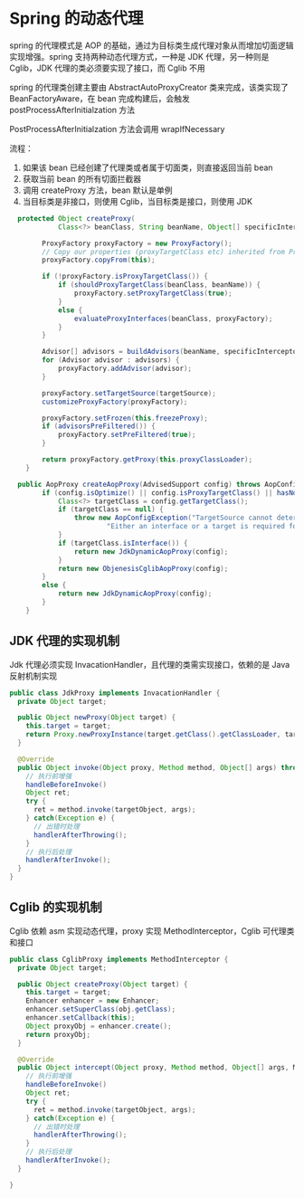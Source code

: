 # Spring 的动态代理
spring 的代理模式是 AOP 的基础，通过为目标类生成代理对象从而增加切面逻辑实现增强。spring 支持两种动态代理方式，一种是 JDK 代理，另一种则是 Cglib，JDK 代理的类必须要实现了接口，而 Cglib 不用

spring 的代理类创建主要由 AbstractAutoProxyCreator 类来完成，该类实现了 BeanFactoryAware，在 bean 完成构建后，会触发
postProcessAfterInitialzation 方法

PostProcessAfterInitialzation 方法会调用 wrapIfNecessary

流程：
1. 如果该 bean 已经创建了代理类或者属于切面类，则直接返回当前 bean
2. 获取当前 bean 的所有切面拦截器
3. 调用 createProxy 方法，bean 默认是单例
4. 当目标类是非接口，则使用 Cglib，当目标类是接口，则使用 JDK

``` java
  protected Object createProxy(
			Class<?> beanClass, String beanName, Object[] specificInterceptors, TargetSource targetSource) {

		ProxyFactory proxyFactory = new ProxyFactory();
		// Copy our properties (proxyTargetClass etc) inherited from ProxyConfig.
		proxyFactory.copyFrom(this);

		if (!proxyFactory.isProxyTargetClass()) {
			if (shouldProxyTargetClass(beanClass, beanName)) {
				proxyFactory.setProxyTargetClass(true);
			}
			else {
				evaluateProxyInterfaces(beanClass, proxyFactory);
			}
		}

		Advisor[] advisors = buildAdvisors(beanName, specificInterceptors);
		for (Advisor advisor : advisors) {
			proxyFactory.addAdvisor(advisor);
		}

		proxyFactory.setTargetSource(targetSource);
		customizeProxyFactory(proxyFactory);

		proxyFactory.setFrozen(this.freezeProxy);
		if (advisorsPreFiltered()) {
			proxyFactory.setPreFiltered(true);
		}

		return proxyFactory.getProxy(this.proxyClassLoader);
	}

  public AopProxy createAopProxy(AdvisedSupport config) throws AopConfigException {
		if (config.isOptimize() || config.isProxyTargetClass() || hasNoUserSuppliedProxyInterfaces(config)) {
			Class<?> targetClass = config.getTargetClass();
			if (targetClass == null) {
				throw new AopConfigException("TargetSource cannot determine target class: " +
						"Either an interface or a target is required for proxy creation.");
			}
			if (targetClass.isInterface()) {
				return new JdkDynamicAopProxy(config);
			}
			return new ObjenesisCglibAopProxy(config);
		}
		else {
			return new JdkDynamicAopProxy(config);
		}
	}
```


## JDK 代理的实现机制
Jdk 代理必须实现 InvacationHandler，且代理的类需实现接口，依赖的是 Java 反射机制实现
``` java
public class JdkProxy implements InvacationHandler {
  private Object target;

  public Object newProxy(Object target) {
    this.target = target;
    return Proxy.newProxyInstance(target.getClass().getClassLoader, target.getClass.gettInterfaces(), this);
  }

  @Override
  public Object invoke(Object proxy, Method method, Object[] args) throw Throwable {
    // 执行前增强
    handleBeforeInvoke()
    Object ret;
    try {
      ret = method.invoke(targetObject, args);
    } catch(Exception e) {
      // 出错时处理
      handlerAfterThrowing();
    }
    // 执行后处理
    handlerAfterInvoke();
  }
}
```

## Cglib 的实现机制
Cglib 依赖 asm 实现动态代理，proxy 实现 MethodInterceptor，Cglib 可代理类和接口
``` java
public class CglibProxy implements MethodInterceptor {
  private Object target;

  public Object createProxy(Object target) {
    this.target = target;
    Enhancer enhancer = new Enhancer;
    enhancer.setSuperClass(obj.getClass);
    enhancer.setCallback(this);
    Object proxyObj = enhancer.create();
    return proxyObj;
  }

  @Override
  public Object intercept(Object proxy, Method method, Object[] args, MethodProxy methodProxy) {
    // 执行前增强
    handleBeforeInvoke()
    Object ret;
    try {
      ret = method.invoke(targetObject, args);
    } catch(Exception e) {
      // 出错时处理
      handlerAfterThrowing();
    }
    // 执行后处理
    handlerAfterInvoke();
  }

}
```